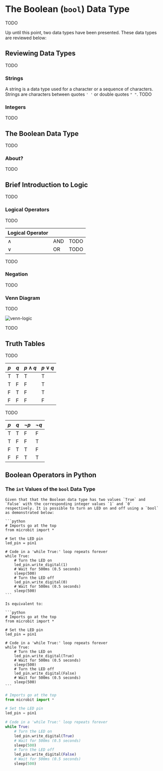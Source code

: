# The Boolean (`bool`) Data Type

TODO

Up until this point, two data types have been presented. These data types are reviewed below:

## Reviewing Data Types

TODO

### Strings

A  string is a data type used for a character or a sequence of characters. Strings are characters between quotes `' '` or double quotes `" "`. TODO



### Integers


TODO


## The Boolean Data Type

TODO

### About?

TODO

## Brief Introduction to Logic

TODO

### Logical Operators

TODO

| Logical Operator |      |      |
| ---------------- | ---- | ---- |
| $\land$          | AND  | TODO |
| $\lor$           | OR   | TODO |

TODO

### Negation

TODO


### Venn Diagram

TODO

![venn-logic](assets/venn-logic.png) 

TODO

## Truth Tables

TODO


| $p$  | $q$  | $p\land q$ | $p\lor q$ |
| ---- | ---- | ---------- | --------- |
| T    | T    | T          | T         |
| T    | F    | F          | T         |
| F    | T    | F          | T         |
| F    | F    | F          | F         |

TODO

| $p$  | $q$  | $\neg p$ | $\neg q$ |
| ---- | ---- | -------- | -------- |
| T    | T    | F        | F        |
| T    | F    | F        | T        |
| F    | T    | T        | F        |
| F    | F    | T        | T        |



## Boolean Operators in Python

### The `int` Values of the `bool` Data Type


````{note}
Given that that the Boolean data type has two values `True` and `False` with the corresponding integer values `1` and `0` respectively. It is possible to turn an LED on and off using a `bool` as demonstrated below:

```python
# Imports go at the top
from microbit import *

# Set the LED pin
led_pin = pin1

# Code in a 'while True:' loop repeats forever
while True:
    # Turn the LED on
    led_pin.write_digital(1)
    # Wait for 500ms (0.5 seconds)
    sleep(500)
    # Turn the LED off
    led_pin.write_digital(0)
    # Wait for 500ms (0.5 seconds)
    sleep(500)
```

Is equivalent to:

```python
# Imports go at the top
from microbit import *

# Set the LED pin
led_pin = pin1

# Code in a 'while True:' loop repeats forever
while True:
    # Turn the LED on
    led_pin.write_digital(True)
    # Wait for 500ms (0.5 seconds)
    sleep(500)
    # Turn the LED off
    led_pin.write_digital(False)
    # Wait for 500ms (0.5 seconds)
    sleep(500)
```

````


```python
# Imports go at the top
from microbit import *

# Set the LED pin
led_pin = pin1

# Code in a 'while True:' loop repeats forever
while True:
    # Turn the LED on
    led_pin.write_digital(True)
    # Wait for 500ms (0.5 seconds)
    sleep(500)
    # Turn the LED off
    led_pin.write_digital(False)
    # Wait for 500ms (0.5 seconds)
    sleep(500)

```
```


